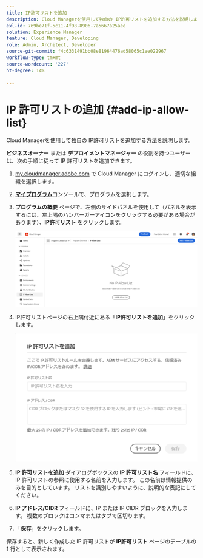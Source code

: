 ```yaml
---
title: IP許可リストを追加
description: Cloud Managerを使用して独自の IP許可リストを追加する方法を説明します。
exl-id: 769be71f-5c11-4f98-8906-7a5667a25aee
solution: Experience Manager
feature: Cloud Manager, Developing
role: Admin, Architect, Developer
source-git-commit: f4c6331491bb08e81964476ad58065c1ee022967
workflow-type: tm+mt
source-wordcount: '227'
ht-degree: 14%

---
```



# IP 許可リストの追加 {#add-ip-allow-list}

Cloud Managerを使用して独自の IP許可リストを追加する方法を説明します。

**ビジネスオーナー** または **デプロイメントマネージャー** の役割を持つユーザーは、次の手順に従って IP 許可リストを追加できます。

1. [my.cloudmanager.adobe.com](https://my.cloudmanager.adobe.com/) で Cloud Manager にログインし、適切な組織を選択します。

1. **[マイプログラム](/help/implementing/cloud-manager/navigation.md#my-programs)**&#x200B;コンソールで、プログラムを選択します。

1. **プログラムの概要** ページで、左側のサイドパネルを使用して（パネルを表示するには、左上隅のハンバーガーアイコンをクリックする必要がある場合があります）、**IP許可リスト** をクリックします。

   ![ サイドパネルの「IP許可リスト」オプション ](/help/implementing/cloud-manager/assets/ip-allow-list/ip-allow-list-create.png)

1. IP許可リストページの右上隅付近にある「**IP許可リストを追加**」をクリックします。

   ![IP 許可リストを追加ダイアログボックス](/help/implementing/cloud-manager/assets/ip-allow-list/ip-allow-list-create02.png)

1. **IP 許可リストを追加** ダイアログボックスの **IP 許可リスト名** フィールドに、IP 許可リストの参照に使用する名前を入力します。 この名前は情報提供のみを目的としています。 リストを識別しやすいように、説明的な表記にしてください。

1. **IP アドレス/CIDR** フィールドに、IP または IP CIDR ブロックを入力します。 複数のブロックはコンマまたはタブで区切ります。

1. 「**保存**」をクリックします。

保存すると、新しく作成した IP 許可リストが **IP許可リスト** ページのテーブルの 1 行として表示されます。
